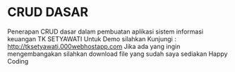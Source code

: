 # CRUD DASAR
Penerapan CRUD dasar dalam pembuatan aplikasi sistem informasi keuangan TK SETYAWATI
Untuk Demo silahkan Kunjungi :
http://tksetyawati.000webhostapp.com
Jika ada yang ingin mengembangakan silahkan download file yang  sudah saya sediakan
Happy Coding
